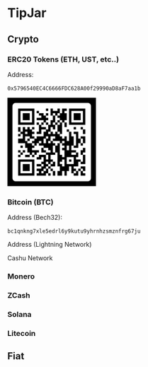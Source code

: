 <!-- to provide qr codes and addresses
for various currencies, P2P funding platforms,
and any other ways to supplement student
costs and information access -->
# TipJar
## Crypto
### ERC20 Tokens (ETH, UST, etc..)
Address:<br>
```
0x5796540EC4C6666FDC628A00f29990aD8aF7aa1b
```
<img src="https://github.com/RhizoSphere/RhizoSphere/blob/dev-alpha/img/QR_ETH_Collective_Public.jpg" width="200" height="200" alt="ethereum qr code" />

### Bitcoin (BTC)
Address (Bech32):
```
bc1qnkng7xle5edrl6y9kutu9yhrnhzsmznfrg67ju
```
Address (Lightning Network)

Cashu Network

### Monero

### ZCash

### Solana

### Litecoin

## Fiat
